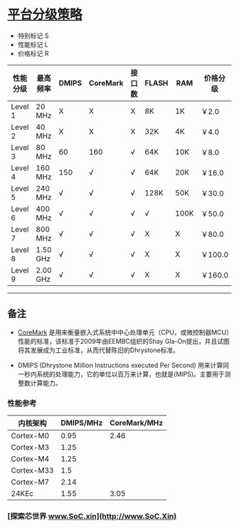 ﻿# [平台分级策略](https://github.com/SoCXin/Level)

* 特别标记 S
* 性能标记 L
* 价格标记 R


| 性能分级 | 最高频率 | DMIPS | CoreMark | 接口数 | FLASH | RAM | 价格分级 |
| ------- | -------- | ---- | --------- | ----- | ----- | ---- | ------ |
| Level 1 | 20 MHz   | X    | X         | X   |   8K |    1K |   ￥2.0 |
| Level 2 | 40 MHz   | X    | X         | X   |  32K |    4K |   ￥4.0 |
| Level 3 | 80 MHz   | 60   | 160       | √   |  64K |   10K |   ￥8.0 |
| Level 4 | 160 MHz  | 150  | √         | √   |  64K |   20K |  ￥16.0 |
| Level 5 | 240 MHz  | √    | √         | √   | 128K |   50K |  ￥30.0 |
| Level 6 | 400 MHz  | √    | √         | √   |  √   |  100K |  ￥50.0 |
| Level 7 | 800 MHz  | √    | √         | √   |  X   |    X  |  ￥80.0 |
| Level 8 | 1.50 GHz | √    | √         | √   |  X   |    X  | ￥100.0 |
| Level 9 | 2.00 GHz | √    | √         | √   |  X   |    X  | ￥160.0 |


---

## 备注

* [CoreMark](https://www.eembc.org/coremark/index.php) 是用来衡量嵌入式系统中中心处理单元（CPU，或微控制器MCU）性能的标准，该标准于2009年由EEMBC组织的Shay Gla-On提出，并且试图将其发展成为工业标准，从而代替陈旧的Dhrystone标准。

* DMIPS (Dhrystone Million Instructions executed Per Second) 用来计算同一秒内系统的处理能力，它的单位以百万来计算，也就是(MIPS)。主要用于测整数计算能力。

### 性能参考

|  内核架构  | DMIPS/MHz | CoreMark/MHz |
| --------- | --------- | ------------ |
| Cortex-M0 |   0.95    |       2.46  |
| Cortex-M3 |   1.25    |         |
| Cortex-M4 |   1.25    |         |
| Cortex-M33 |   1.5    |         |
| Cortex-M7 |   2.14    |         |
| 24KEc |   1.55    |     3.05    |

### [探索芯世界 www.SoC.xin](http://www.SoC.Xin)
